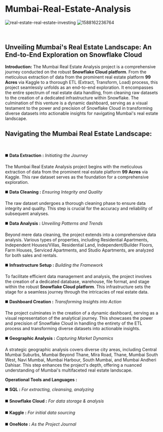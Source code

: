 # Mumbai-Real-Estate-Analysis

![real-estate-real-estate-investing](https://github.com/Vj-r12/Mumbai-Real-Estate-Analysis/assets/123143472/46085b0d-7d4e-479c-a485-46c5d4964403)
![1588162236764](https://github.com/Vj-r12/Mumbai-Real-Estate-Analysis/assets/123143472/eb8839d3-4aac-4f6b-b962-ef090c264d3c)






<br>

**Unveiling Mumbai's Real Estate Landscape: An End-to-End Exploration on Snowflake Cloud**
------------------------------------------------------------------------------------------
**Introduction:**
The Mumbai Real Estate Analysis project is a comprehensive journey conducted on the robust **Snowflake Cloud platform**. From the meticulous extraction of data from the prominent real estate platform **99 Acres** via Kaggle to a thorough ETL (Extract, Transform, Load) process, this project seamlessly unfolds as an end-to-end exploration. It encompasses the entire spectrum of real estate data handling, from cleaning raw datasets to the creation of a dedicated infrastructure within Snowflake. The culmination of this venture is a dynamic dashboard, serving as a visual testament to the power and precision of Snowflake Cloud in transforming diverse datasets into actionable insights for navigating Mumbai's real estate landscape.
<br>

**Navigating the Mumbai Real Estate Landscape:**
--------------------------------------

<br>

◼️ **Data Extraction :** *Initiating the Journey*

The Mumbai Real Estate Analysis project begins with the meticulous extraction of data from the prominent real estate platform **99 Acres** via Kaggle. This raw dataset serves as the foundation for a comprehensive exploration.

◼️ **Data Cleaning :** *Ensuring Integrity and Quality*

The raw dataset undergoes a thorough cleaning phase to ensure data integrity and quality. This step is crucial for the accuracy and reliability of subsequent analyses.

◼️ **Data Analysis :** *Unveiling Patterns and Trends*

Beyond mere data cleaning, the project extends into a comprehensive data analysis. Various types of properties, including Residential Apartments, Independent Houses/Villas, Residential Land, Independent/Builder Floors, Farm Houses, Serviced Apartments, and Studio Apartments, are analyzed for both sales and rentals.

◼️ **Infrastructure Setup :** *Building the Framework*

To facilitate efficient data management and analysis, the project involves the creation of a dedicated database, warehouse, file format, and stage within the robust **Snowflake Cloud platform**. This infrastructure sets the stage for a seamless journey through the intricacies of real estate data.

◼️ **Dashboard Creation :** *Transforming Insights into Action*

The project culminates in the creation of a dynamic dashboard, serving as a visual representation of the analytical journey. This showcases the power and precision of Snowflake Cloud in handling the entirety of the ETL process and transforming diverse datasets into actionable insights.

◼️ **Geographic Analysis :** *Capturing Market Dynamics*

A strategic geographic analysis covers diverse city areas, including Central Mumbai Suburbs, Mumbai Beyond Thane, Mira Road, Thane, Mumbai South West, Navi Mumbai, Mumbai Harbour, South Mumbai, and Mumbai Andheri Dahisar. This step enhances the project's depth, offering a nuanced understanding of Mumbai's multifaceted real estate landscape.


**Operational Tools and Languages :**

◼️ **SQL :** *For extracting, cleansing, analyzing*

◼️ **Snowflake Cloud :** *For data storage & analysis*  

◼️ **Kaggle :** *For initial data sourcing*

◼️ **OneNote :** *As the Project Journal*
